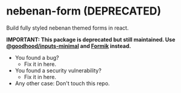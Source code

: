 nebenan-form (DEPRECATED)
============

Build fully styled nebenan themed forms in react.

**IMPORTANT: This package is deprecated but still maintained. Use [@goodhood/inputs-minimal](https://github.com/goodhood-eu/goodhood/tree/master/packages/inputs-minimal) and [Formik](https://formik.org/) instead.**

- You found a bug?
  - Fix it in here.
- You found a security vulnerability?
  - Fix it in here.
- Any other case: Don't touch this repo.
